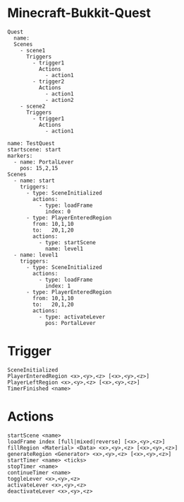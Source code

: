 Minecraft-Bukkit-Quest
======================

    Quest
      name:
      Scenes
        - scene1
          Triggers
            - trigger1
              Actions
                - action1
            - trigger2
              Actions
                - action1
                - action2
        - scene2
          Triggers
            - trigger1
              Actions
                - action1
                
    name: TestQuest
    startscene: start
    markers:
      - name: PortalLever
        pos: 15,2,15
    Scenes
      - name: start
        triggers:
          - type: SceneInitialized
            actions:
              - type: loadFrame
                index: 0
          - type: PlayerEnteredRegion
            from: 10,1,10
            to:   20,1,20
            actions:
              - type: startScene
                name: level1
      - name: level1
        triggers:
          - type: SceneInitialized
            actions:
              - type: loadFrame
                index: 1
          - type: PlayerEnteredRegion
            from: 10,1,10
            to:   20,1,20
            actions:
              - type: activateLever
                pos: PortalLever

Trigger
=======

    SceneInitialized
    PlayerEnteredRegion <x>,<y>,<z> [<x>,<y>,<z>]
    PlayerLeftRegion <x>,<y>,<z> [<x>,<y>,<z>]
    TimerFinished <name>

Actions
=======

    startScene <name>
    loadFrame index [full|mixed|reverse] [<x>,<y>,<z>]
    fillRegion <Material> <Data> <x>,<y>,<z> [<x>,<y>,<z>]
    generateRegion <Generator> <x>,<y>,<z> [<x>,<y>,<z>]
    startTimer <name> <ticks>
    stopTimer <name>
    continueTimer <name>
    toggleLever <x>,<y>,<z>
    activateLever <x>,<y>,<z>
    deactivateLever <x>,<y>,<z>
